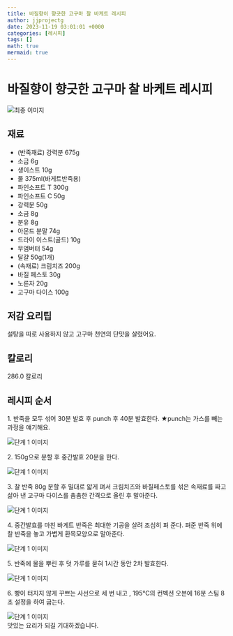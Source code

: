 ```yaml
---
title: 바질향이 향긋한 고구마 찰 바케트 레시피
author: jjprojectg
date: 2023-11-19 03:01:01 +0000
categories: [레시피]
tags: []
math: true
mermaid: true
---
```

<meta name="og:type" content="website"/>
<meta charset="UTF-8"/>
<div class="header">
  <h1>바질향이 향긋한 고구마 찰 바케트 레시피</h1>
</div>

<div class="container my-4">
  <div class="row">
    <div class="col-12 col-md-6">
      <div class="recipe-image">
        <img src="http://www.foodsafetykorea.go.kr/uploadimg/20210129/20210129042524_1611905124726.jpg" class="step-image" alt="최종 이미지"/>
      </div>
    </div>
    <div class="col-12 col-md-6">
      <div class="ingredients">
        <h2>재료</h2>
        <ul class="card">
          <li> (반죽재료) 강력분 675g </li>
          <li>  소금 6g </li>
          <li>  생이스트 10g </li>
          <li>  물 375ml(바게트반죽용) </li>
          <li>   파인소프트 T 300g </li>
          <li>  파인소프트 C 50g </li>
          <li>  강력분 50g </li>
          <li>  소금 8g </li>
          <li>  분유 8g </li>
          <li>  아몬드 분말 74g </li>
          <li>  드라이 이스트(골드) 10g </li>
          <li>  무염버터 54g </li>
          <li>  달걀 50g(1개) </li>
          <li> (속재료) 크림치즈 200g </li>
          <li>  바질 페스토 30g </li>
          <li>  노른자 20g </li>
          <li>  고구마 다이스 100g </li>
</ul>
      </div>
    </div>
    <div class="col-12 col-md-6">
      <div class="ingredients">
        <h2>저감 요리팁</h2>
        <div class="card"> 
          <p>
            설탕을 따로 사용하지 않고 고구마 천연의 단맛을 살렸어요.
          </p>
        </div>
      </div>
      <div class="ingredients">
        <h2>칼로리</h2>
        <div class="card"> 
          <p>
            286.0 칼로리
          </p>
        </div>
      </div>
    </div>
  </div>

  <h2 class="my-4">레시피 순서</h2>
  <div class="card recipe-card">
    <div class="card-body recipe-step">
      <p class="card-text step-description">1. 반죽을 모두 섞어 30분 발효 후 punch 후 40분 발효한다.
★punch는 가스를 빼는 과정을 얘기해요.</p>
      <img src="http://www.foodsafetykorea.go.kr/uploadimg/20210129/20210129042834_1611905314166.JPG" alt="단계 1 이미지" class="step-image"/>
    </div>
  </div>
  <div class="card recipe-card">
    <div class="card-body recipe-step">
      <p class="card-text step-description">2. 150g으로 분할 후 중간발효 20분을 한다.</p>
      <img src="http://www.foodsafetykorea.go.kr/uploadimg/20210129/20210129042845_1611905325969.JPG" alt="단계 1 이미지" class="step-image"/>
    </div>
  </div>
  <div class="card recipe-card">
    <div class="card-body recipe-step">
      <p class="card-text step-description">3. 찰 반죽 80g 분할 후 밀대로 얇게 펴서 크림치즈와 바질페스토를 섞은 속재료를 짜고 삶아 낸 고구마 다이스를 촘촘한 간격으로 올린 후 말아준다.</p>
      <img src="http://www.foodsafetykorea.go.kr/uploadimg/20210129/20210129042900_1611905340177.JPG" alt="단계 1 이미지" class="step-image"/>
    </div>
  </div>
  <div class="card recipe-card">
    <div class="card-body recipe-step">
      <p class="card-text step-description">4. 중간발효를 마친 바게트 반죽은 최대한 기공을 살려 조심히 펴 준다. 펴준 반죽 위에 찰 반죽을 놓고 가볍게 환목모양으로 말아준다.</p>
      <img src="http://www.foodsafetykorea.go.kr/uploadimg/20210129/20210129042912_1611905352692.JPG" alt="단계 1 이미지" class="step-image"/>
    </div>
  </div>
  <div class="card recipe-card">
    <div class="card-body recipe-step">
      <p class="card-text step-description">5. 반죽에 물을 뿌린 후 덧 가루를 묻혀 1시간 동안 2차 발효한다.</p>
      <img src="http://www.foodsafetykorea.go.kr/uploadimg/20210129/20210129042926_1611905366067.JPG" alt="단계 1 이미지" class="step-image"/>
    </div>
  </div>
  <div class="card recipe-card">
    <div class="card-body recipe-step">
      <p class="card-text step-description">6. 빵이 터지지 않게 꾸쁘는 사선으로 세 번 내고 , 195℃의 컨벡션 오븐에 16분 스팀 8초 설정을 하여 굽는다.</p>
      <img src="http://www.foodsafetykorea.go.kr/uploadimg/20210129/20210129042940_1611905380986.JPG" alt="단계 1 이미지" class="step-image"/>
    </div>
  </div>

</div>
맛있는 요리가 되길 기대하겠습니다.
